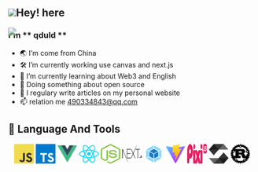 ## <img src="https://media.giphy.com/media/hvRJCLFzcasrR4ia7z/giphy.gif" width="3%">Hey! here

<img align="right" width="50%" style="position:absolute" src="https://github-readme-stats.vercel.app/api?username=qduld&show_icons=true&theme=transparent">

### I'm ** qduld **

- 🌏 I’m come from China
- 🛠 I’m currently working use canvas and next.js
- 🌱 I’m currently learning about Web3 and English
- 🔭 Doing something about open source
- 📝 I regulary write articles on my personal website
- 📫 relation me 490334843@qq.com

## 🚀 Language And Tools

<div align="center" >
	<img src="./images/javascript.svg" width="40" height="40" alt="javascript" />
	<img src="./images/typescript.svg" width="40" height="40" alt="typescript" />
	<img src="./images/vuejs.svg" width="40" height="40" alt="vue" />
  <img src="./images/reactjs.svg" width="40" height="40" alt="react" />
	<img src="./images/nodejs.svg" width="40" height="40" alt="node" />
	<img src="./images/next.svg" width="40" height="40" alt="next" />
  <img src="./images/webpack.svg" width="40" height="40" alt="webpack" />
	<img src="./images/vite.svg" width="40" height="40" alt="vite" />
	<a href="https://pixijs.com" target="_blank"><img src="./images/pixi.svg" width="40" height="40" alt="pixi" /></a>
  <img src="./images/solidity.svg" width="40" height="40" alt="solidity" />
  <img src="./images/rust.svg" width="40" height="40" alt="rust" />
</div>
